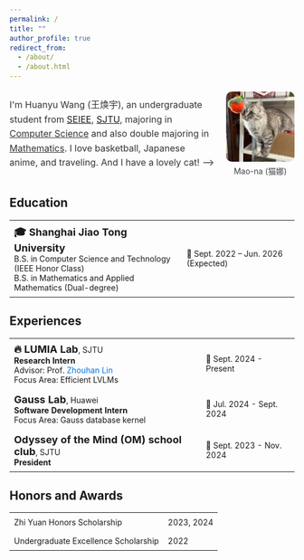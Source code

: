 ```yaml
---
permalink: /
title: ""
author_profile: true
redirect_from: 
  - /about/
  - /about.html
---
```


<div class="profile-container" style="display: flex; align-items: center; justify-content: space-between; gap: 20px; width: 100%; margin: auto;">
    <div class="profile-text" style="flex: 3; font-size: 16px; line-height: 1.6; color: #333;">
        <p>
          I'm Huanyu Wang (王焕宇), an undergraduate student from <a href="https://www.seiee.sjtu.edu.cn/" target="_blank">SEIEE</a>, <a href="https://www.sjtu.edu.cn/" target="_blank">SJTU</a>, majoring in <span style="text-decoration: underline;">Computer Science</span> and also double majoring in <span style="text-decoration: underline;">Mathematics</span>. I love basketball, Japanese anime, and traveling. And I have a lovely cat! -->
        </p>
    </div>
    <div class="profile-image" style="flex: 1; display: flex; flex-direction: column; justify-content: center; align-items: center;">
        <img src="/images/cat.jpg" alt="Cat" style="max-width: 100%; height: auto; border-radius: 10px; object-fit: contain;">
        <figcaption style="margin-top: 6px; font-size: 14px; color: #444; text-align: center;">Mao-na (猫娜)</figcaption>
    </div>
</div>

## Education

<table>
  <tr>
    <td style="font-size:14px; padding: 8px;">
      <strong><span style="font-size:18px;">🎓 Shanghai Jiao Tong University</span></strong><br>
      B.S. in Computer Science and Technology (IEEE Honor Class)<br>
      B.S. in Mathematics and Applied Mathematics (Dual-degree)
    </td>
    <td style="text-align:left; font-size:14px; padding: 8px;">📅 Sept. 2022 – Jun. 2026 (Expected)</td>
  </tr>
</table>

## Experiences

<table>
<!--   <tr>
    <td style="font-size:14px; padding: 8px;">
      <strong><span style="font-size:18px;">🔥 InfiniAI Lab</span></strong>, CMU<br>
      <strong>Research Intern</strong><br>
      Advisor: Prof. <a href="https://www.andrew.cmu.edu/user/beidic/" target="_blank" style="text-decoration: none; color: #0073e6;">Beidi Chen</a><br>
      Focus Area: MLsys
    </td>
    <td style="text-align:left; font-size:14px; padding: 8px;">📅 Mar. 2025 - Present</td>
  </tr> -->
  <tr>
    <td style="font-size:14px; padding: 8px;">
      <strong><span style="font-size:18px;">🔥 LUMIA Lab</span></strong>, SJTU<br>
      <strong>Research Intern</strong><br>
      Advisor: Prof. <a href="https://hantek.github.io/" target="_blank" style="text-decoration: none; color: #0073e6;">Zhouhan Lin</a><br>
      Focus Area: Efficient LVLMs
    </td>
    <td style="text-align:left; font-size:14px; padding: 8px;">📅 Sept. 2024 - Present</td>
  </tr>
  <tr>
    <td style="font-size:14px; padding: 8px;">
      <strong><span style="font-size:18px;">Gauss Lab</span></strong>, Huawei<br>
      <strong>Software Development Intern</strong><br>
      Focus Area: Gauss database kernel
    </td>
    <td style="text-align:left; font-size:14px; padding: 8px;">📅 Jul. 2024 - Sept. 2024</td>
  </tr>
  <tr>
    <td style="font-size:14px; padding: 8px;">
      <strong><span style="font-size:18px;">Odyssey of the Mind (OM) school club</span></strong>, SJTU<br>
      <strong>President</strong>
    </td>
    <td style="text-align:left; font-size:14px; padding: 8px;">📅 Sept. 2023 - Nov. 2024</td>
  </tr>
</table>

## Honors and Awards

<table>
  <tr>
    <td style="font-size:14px; padding: 8px;">
      Zhi Yuan Honors Scholarship
    </td>
    <td style="text-align:left; font-size:14px; padding: 8px;">2023, 2024</td>
  </tr>
  <tr>
    <td style="font-size:14px; padding: 8px;">
      Undergraduate Excellence Scholarship
    </td>
    <td style="text-align:left; font-size:14px; padding: 8px;">2022</td>
  </tr>
</table>
